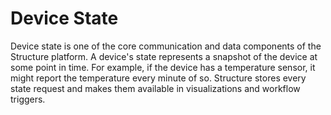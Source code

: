 # Device State

Device state is one of the core communication and data components of the Structure platform. A device's state represents a snapshot of the device at some point in time. For example, if the device has a temperature sensor, it might report the temperature every minute of so. Structure stores every state request and makes them available in visualizations and workflow triggers.
